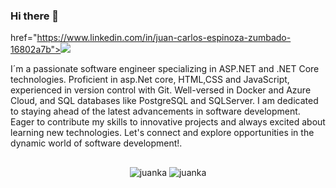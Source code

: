 ### Hi there 👋  
<a align="right"> href="https://www.linkedin.com/in/juan-carlos-espinoza-zumbado-16802a7b"><img src="https://img.shields.io/badge/-LinkedIn-2D2B55?style=flat-square&logo=linkedin&logoColor=white"/></a>

I´m a passionate software engineer specializing in ASP.NET and .NET Core technologies. Proficient in asp.Net core, HTML,CSS and JavaScript, experienced in version control with Git. 
Well-versed in Docker and Azure Cloud, and SQL databases like PostgreSQL and SQLServer. I am dedicated to staying ahead of the latest advancements in software development. Eager to contribute my skills to innovative projects and always excited about learning new technologies. Let's connect and explore opportunities in the dynamic world of software development!.
 
##
<p align="center">
 <a>
  <img  src="https://github-readme-stats.vercel.app/api?username=juancespinozazumbado&show_icons=true&theme=dark" alt="juanka" />
<a/>
<a>
  <img src="https://github-readme-stats.vercel.app/api/top-langs/?username=juancespinozazumbado&layout=compact&hide=html&theme=dark" alt="juanka" />
<a/>
</p>

<br />

<!--
**juancespinozazumbado/juancespinozazumbado** is a ✨ _special_ ✨ repository because its `README.md` (this file) appears on your GitHub profile.

Here are some ideas to get you started:

- 🔭 I’m currently working on ...
- 🌱 I’m currently learning ...
- 👯 I’m looking to collaborate on ...
- 🤔 I’m looking for help with ...
- 💬 Ask me about ...
- 📫 How to reach me: ...
- 😄 Pronouns: ...
- ⚡ Fun fact: ...
-->

